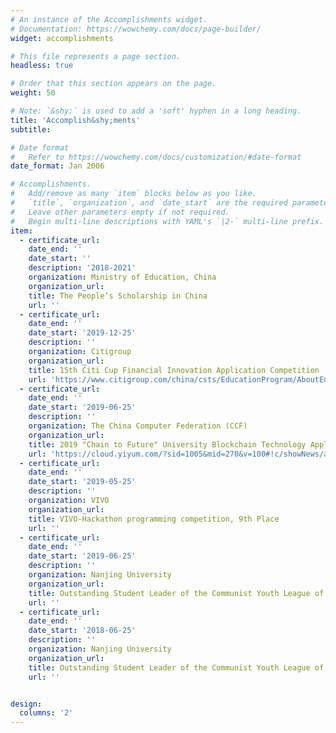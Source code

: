 ```yaml
---
# An instance of the Accomplishments widget.
# Documentation: https://wowchemy.com/docs/page-builder/
widget: accomplishments

# This file represents a page section.
headless: true

# Order that this section appears on the page.
weight: 50

# Note: `&shy;` is used to add a 'soft' hyphen in a long heading.
title: 'Accomplish&shy;ments'
subtitle:

# Date format
#   Refer to https://wowchemy.com/docs/customization/#date-format
date_format: Jan 2006

# Accomplishments.
#   Add/remove as many `item` blocks below as you like.
#   `title`, `organization`, and `date_start` are the required parameters.
#   Leave other parameters empty if not required.
#   Begin multi-line descriptions with YAML's `|2-` multi-line prefix.
item:
  - certificate_url:
    date_end: ''
    date_start: ''
    description: '2018-2021'
    organization: Ministry of Education, China
    organization_url:
    title: The People’s Scholarship in China
    url: ''
  - certificate_url:
    date_end: ''
    date_start: '2019-12-25'
    description: ''
    organization: Citigroup
    organization_url:
    title: 15th Citi Cup Financial Innovation Application Competition
    url: 'https://www.citigroup.com/china/csts/EducationProgram/AboutEducation_CFCcn.html#tab3'
  - certificate_url:
    date_end: ''
    date_start: '2019-06-25'
    description: ''
    organization: The China Computer Federation (CCF)
    organization_url:
    title: 2019 "Chain to Future" University Blockchain Technology Application Competition, Second Prize
    url: 'https://cloud.yiyum.com/?sid=1005&mid=270&v=100#!c/showNews/a/index/id/1102/label/323'
  - certificate_url:
    date_end: ''
    date_start: '2019-05-25'
    description: ''
    organization: VIVO
    organization_url:
    title: VIVO-Hackathon programming competition, 9th Place
    url: ''
  - certificate_url:
    date_end: ''
    date_start: '2019-06-25'
    description: ''
    organization: Nanjing University
    organization_url:
    title: Outstanding Student Leader of the Communist Youth League of Nanjing University
    url: ''
  - certificate_url:
    date_end: ''
    date_start: '2018-06-25'
    description: ''
    organization: Nanjing University
    organization_url:
    title: Outstanding Student Leader of the Communist Youth League of Nanjing University
    url: ''


design:
  columns: '2'
---
```

